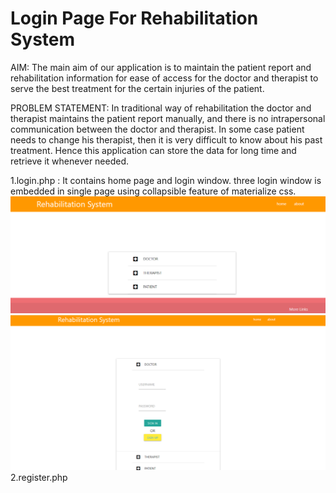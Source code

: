 # Login Page For Rehabilitation System
AIM: The main aim of our application is to maintain the patient report and rehabilitation information for ease of access for the doctor and therapist to serve the best treatment for the certain injuries of the patient.

PROBLEM STATEMENT: In traditional way of rehabilitation the doctor and therapist maintains the patient report manually, and there is no intrapersonal communication between the doctor and therapist. In some case patient needs to change his therapist, then it is very difficult to know about his past treatment. Hence this application can store the data for long time and retrieve it whenever needed.


1.login.php : It contains home page and login window. three login window is embedded in single page using collapsible feature of materialize css.
![](LoginpageSnap.png)
![](LoginPageWithDRLoginSnap.png)
2.register.php
